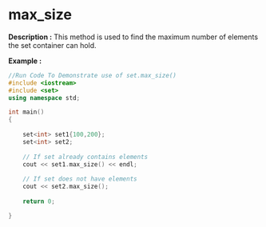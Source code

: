 # max_size

**Description :**
    This method is used to find the maximum number of elements the set container can hold.

**Example :**
```cpp
//Run Code To Demonstrate use of set.max_size()
#include <iostream>
#include <set>
using namespace std;

int main()
{
    
    set<int> set1{100,200};
    set<int> set2; 
  
    // If set already contains elements 
    cout << set1.max_size() << endl; 
  
    // If set does not have elements 
    cout << set2.max_size(); 
  
    return 0; 

}

